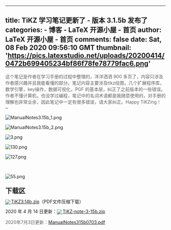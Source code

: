 
---
title: TiKZ 学习笔记更新了 - 版本 3.1.5b 发布了
categories: 
    - 博客
    - LaTeX 开源小屋 - 首页
author: LaTeX 开源小屋 - 首页
comments: false
date: Sat, 08 Feb 2020 09:56:10 GMT
thumbnail: 'https://pics.latexstudio.net/uploads/20200414/0472b699405234bf86f78fe78779fac6.png'
---

<div>   
<p>
                                                        </p><p><span style="color: rgb(97, 97, 97); font-family: -apple-system, BlinkMacSystemFont, "Segoe UI", Roboto, Ubuntu, "Helvetica Neue", Helvetica, Arial, "PingFang SC", "Hiragino Sans GB", "Microsoft YaHei UI", "Microsoft YaHei", "Source Han Sans CN", sans-serif; font-size: 14px; background-color: rgb(255, 255, 255);">这个笔记是作者在学习手册的过程中整理的，洋洋洒洒 900 多页了，内容只涉及作者感兴趣并且我能看懂的部分。笔记内容主要涉及tikz绘图，几个扩展程序库，数学引擎，key操作，数据可视化，PGF 的基本层，纠正了之前版本的一些错误。作者不懂计算机，也没学过编程，笔记中的名词术语都是我随意使用的，对手册的理解也非常业余，因此笔记中一定有很多错误，请大家纠正。Happy TiKZing！~  </span></p><p><span style="color: rgb(97, 97, 97); font-family: -apple-system, BlinkMacSystemFont, "Segoe UI", Roboto, Ubuntu, "Helvetica Neue", Helvetica, Arial, "PingFang SC", "Hiragino Sans GB", "Microsoft YaHei UI", "Microsoft YaHei", "Source Han Sans CN", sans-serif; font-size: 14px; background-color: rgb(255, 255, 255);"></span></p><p><img src="https://pics.latexstudio.net/uploads/20200414/0472b699405234bf86f78fe78779fac6.png" style title="ManualNotes3.15b_1.png" referrerpolicy="no-referrer"></p><p><img src="https://pics.latexstudio.net/uploads/20200414/31699083ed3fc3275b9bea9b74945a7c.png" style title="ManualNotes3.15b_2.png" referrerpolicy="no-referrer"></p><p><img src="https://latexstudio.net/uploads/20200208/9f61b1be383495a3d4c5396261217d30.png" title="3.png" style="white-space: normal;" referrerpolicy="no-referrer"><br></p><p><img src="https://www.latexstudio.net/uploads/20200208/ce837b3ea7f0a0f834b1d6bfcfd60aa9.png" style title="130.png" referrerpolicy="no-referrer"></p><p><img src="https://www.latexstudio.net/uploads/20200208/0c210b526479f910f3cdd28b2ba3aafe.png" style title="127.png" referrerpolicy="no-referrer"></p><p><br></p><p><img src="https://www.latexstudio.net/uploads/20200208/5e0eab361a1a1bac00b3bada44a44279.png" style title="55.png" referrerpolicy="no-referrer"></p><h2 style="line-height: 16px;">下载区</h2><p style="line-height: 16px;"><img style="vertical-align: middle; margin-right: 2px;" src="https://www.latexstudio.net/assets/addons/ueditor/dialogs/attachment/fileTypeImages/icon_rar.gif" referrerpolicy="no-referrer"><a href="https://www.latexstudio.net/uploads/20200208/6b0a4c71ed94249535badd9da4cc87df.zip" target="_blank" title="6b0a4c71ed94249535badd9da4cc87df.zip">TiKZ3.14b.zip</a>（PDF文件压缩下载）</p><p style="line-height: 16px;">2020 年 4 月 14 日更新：<img src="https://www.latexstudio.net/assets/addons/ueditor/dialogs/attachment/fileTypeImages/icon_rar.gif" style="vertical-align: middle; margin-right: 2px;" referrerpolicy="no-referrer"><a href="https://pics.latexstudio.net/uploads/20200414/13d6fec8b987e7c60e801b1e4fadd65a.zip" target="_blank" title="TiKZ-note-3-15b.zip">TiKZ-note-3-15b.zip</a></p><p><span style="color: rgb(97, 97, 97); font-family: -apple-system, BlinkMacSystemFont, "Segoe UI", Roboto, Ubuntu, "Helvetica Neue", Helvetica, Arial, "PingFang SC", "Hiragino Sans GB", "Microsoft YaHei UI", "Microsoft YaHei", "Source Han Sans CN", sans-serif; font-size: 14px; background-color: rgb(255, 255, 255);">2020年7月3日更新：<a href="https://www.latexstudio.net/uploads/20200703/ManualNotes315b0703.pdf" target="_blank">ManualNotes315b0703.pdf</a><br></span><br></p>                        <p></p>
                        <!-- E 正文 -->
                      
</div>
            